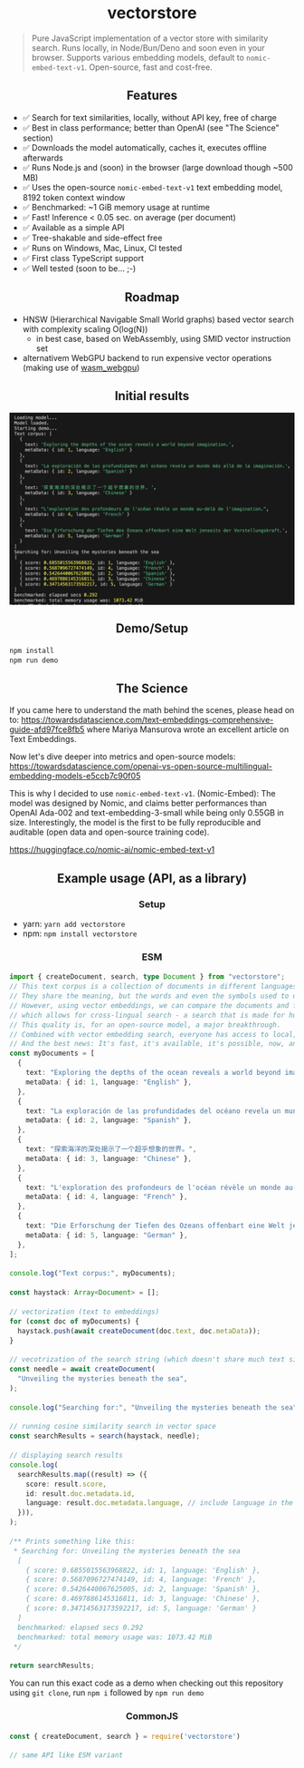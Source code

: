 <h1 align="center">vectorstore</h1>

> Pure JavaScript implementation of a vector store with similarity search. Runs locally, in Node/Bun/Deno and soon even in your browser. Supports various embedding models, default to `nomic-embed-text-v1`. Open-source, fast and cost-free.

<h2 align="center">Features</h2>

- ✅ Search for text similarities, locally, without API key, free of charge
- ✅ Best in class performance; better than OpenAI (see "The Science" section)
- ✅ Downloads the model automatically, caches it, executes offline afterwards
- ✅ Runs Node.js and (soon) in the browser (large download though ~500 MB)
- ✅ Uses the open-source `nomic-embed-text-v1` text embedding model, 8192 token context window
- ✅ Benchmarked: ~1 GiB memory usage at runtime
- ✅ Fast! Inference < 0.05 sec. on average (per document)
- ✅ Available as a simple API 
- ✅ Tree-shakable and side-effect free
- ✅ Runs on Windows, Mac, Linux, CI tested
- ✅ First class TypeScript support
- ✅ Well tested (soon to be... ;-)

<h2 align="center">Roadmap</h2>

- HNSW (Hierarchical Navigable Small World graphs) based vector search with complexity scaling O(log(N))
  - in best case, based on WebAssembly, using SMID vector instruction set
- alternativem WebGPU backend to run expensive vector operations (making use of [wasm_webgpu](https://github.com/juj/wasm_webgpu))

<h2 align="center">Initial results</h2>

<img src="demo_results.png" align="center" />

<h2 align="center">Demo/Setup</h2>

```bash
npm install
npm run demo
```

<h2 align="center">The Science</h2>

If you came here to understand the math behind the scenes,
please head on to: https://towardsdatascience.com/text-embeddings-comprehensive-guide-afd97fce8fb5
where Mariya Mansurova wrote an excellent article on Text Embeddings.

Now let's dive deeper into metrics and open-source models:
https://towardsdatascience.com/openai-vs-open-source-multilingual-embedding-models-e5ccb7c90f05

This is why I decided to use `nomic-embed-text-v1`. (Nomic-Embed): The model was designed by Nomic, and claims better performances than OpenAI Ada-002 and text-embedding-3-small while being only 0.55GB in size. Interestingly, the model is the first to be fully reproducible and auditable (open data and open-source training code).

https://huggingface.co/nomic-ai/nomic-embed-text-v1

<h2 align="center">Example usage (API, as a library)</h2>

<h3 align="center">Setup</h3>

- yarn: `yarn add vectorstore`
- npm: `npm install vectorstore`

<h3 align="center">ESM</h3>

```ts
import { createDocument, search, type Document } from "vectorstore";
// This text corpus is a collection of documents in different languages, each describing the ocean.
// They share the meaning, but the words and even the symbols used to describe it are different.
// However, using vector embeddings, we can compare the documents and find similarities,
// which allows for cross-lingual search - a search that is made for humans, not machines.
// This quality is, for an open-source model, a major breakthrough.
// Combined with vector embedding search, everyone has access to local, powerful text search now.
// And the best news: It's fast, it's available, it's possible, now, and for free!
const myDocuments = [
  {
    text: "Exploring the depths of the ocean reveals a world beyond imagination.",
    metaData: { id: 1, language: "English" },
  },
  {
    text: "La exploración de las profundidades del océano revela un mundo más allá de la imaginación.",
    metaData: { id: 2, language: "Spanish" },
  },
  {
    text: "探索海洋的深处揭示了一个超乎想象的世界。",
    metaData: { id: 3, language: "Chinese" },
  },
  {
    text: "L'exploration des profondeurs de l'océan révèle un monde au-delà de l'imagination.",
    metaData: { id: 4, language: "French" },
  },
  {
    text: "Die Erforschung der Tiefen des Ozeans offenbart eine Welt jenseits der Vorstellungskraft.",
    metaData: { id: 5, language: "German" },
  },
];

console.log("Text corpus:", myDocuments);

const haystack: Array<Document> = [];

// vectorization (text to embeddings)
for (const doc of myDocuments) {
  haystack.push(await createDocument(doc.text, doc.metaData));
}

// vecotrization of the search string (which doesn't share much text similarity, BUT MEANING)
const needle = await createDocument(
  "Unveiling the mysteries beneath the sea",
);

console.log("Searching for:", "Unveiling the mysteries beneath the sea");

// running cosine similarity search in vector space
const searchResults = search(haystack, needle);

// displaying search results
console.log(
  searchResults.map((result) => ({
    score: result.score,
    id: result.doc.metadata.id,
    language: result.doc.metadata.language, // include language in the result for better context
  })),
);

/** Prints something like this:
 * Searching for: Unveiling the mysteries beneath the sea
  [
    { score: 0.6855015563968822, id: 1, language: 'English' },
    { score: 0.5687096727474149, id: 4, language: 'French' },
    { score: 0.5426440067625005, id: 2, language: 'Spanish' },
    { score: 0.4697886145316811, id: 3, language: 'Chinese' },
    { score: 0.34714563173592217, id: 5, language: 'German' }
  ]
  benchmarked: elapsed secs 0.292
  benchmarked: total memory usage was: 1073.42 MiB
 */

return searchResults;
```

You can run this exact code as a demo when checking out this repository
using `git clone`, run `npm i` followed by `npm run demo`

<h3 align="center">CommonJS</h3>

```ts
const { createDocument, search } = require('vectorstore')

// same API like ESM variant
```
